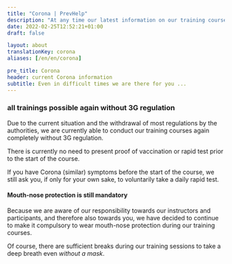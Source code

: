 ```yaml
---
title: "Corona | PrevHelp"
description: "At any time our latest information on our training courses during Corona."
date: 2022-02-25T12:52:21+01:00
draft: false

layout: about
translationKey: corona
aliases: [/en/en/corona]

pre_title: Corona
header: current Corona information
subtitle: Even in difficult times we are there for you ...
---
```


### all trainings possible again without 3G regulation

Due to the current situation and the withdrawal of most regulations by the authorities, we are currently able to conduct our training courses again completely <span class="font-bold text-blue-600">without 3G regulation</span>.

There is currently <span class="font-bold text-blue-600">no need to present proof of vaccination or rapid test</span> prior to the start of the course.

If you have Corona (similar) symptoms before the start of the course, we still ask you, if only for your own sake, to voluntarily take a daily rapid test.

#### Mouth-nose protection is still mandatory

Because we are aware of our responsibility towards our instructors and participants, and therefore also towards you, we have decided to continue to make it compulsory to wear mouth-nose protection during our training courses.

Of course, there are sufficient breaks during our training sessions to take a deep breath even _without a mask_.